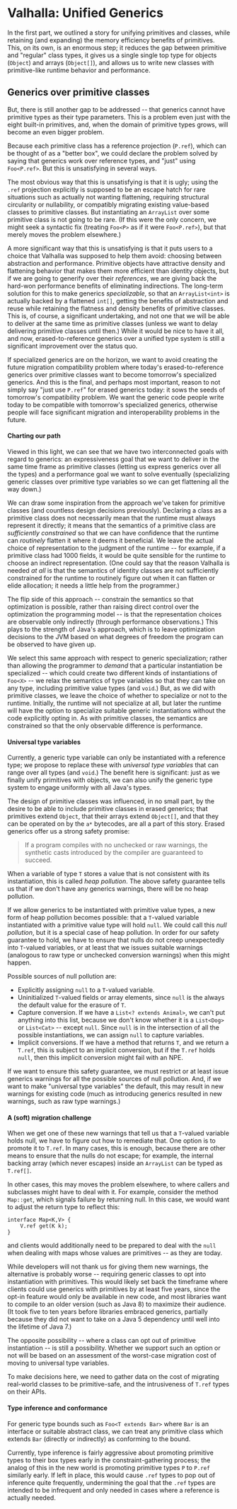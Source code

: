 # Valhalla: Unified Generics

In the first part, we outlined a story for unifying primitives and classes,
while retaining (and expanding) the memory efficiency benefits of primitives.
This, on its own, is an enormous step; it reduces the gap between primitive and
"regular" class types, it gives us a single single top type for objects
(`Object`) and arrays (`Object[]`), and allows us to write new classes with
primitive-like runtime behavior and performance.

## Generics over primitive classes

But, there is still another gap to be addressed -- that generics cannot have
primitive types as their type parameters.  This is a problem even just with the
eight built-in primitives, and, when the domain of primitive types grows, will
become an even bigger problem.  

Because each primitive class has a reference projection (`P.ref`), which can be
thought of as a "better box", we could declare the problem solved by saying that
generics work over reference types, and "just" using `Foo<P.ref>`.  But this is
unsatisfying in several ways.

The most obvious way that this is unsatisfying is that it is ugly; using the
`.ref` projection explicitly is supposed to be an escape hatch for rare
situations such as actually not wanting flattening, requiring structural
circularity or nullability, or compatibly migrating existing value-based classes
to primitive classes.  But instantiating an `ArrayList` over some primitive
class is not going to be rare.  (If this were the only concern, we might seek a
syntactic fix (treating `Foo<P>` as if it were `Foo<P.ref>`), but that merely
moves the problem elsewhere.)

A more significant way that this is unsatisfying is that it puts users to a
choice that Valhalla was supposed to help them avoid: choosing between
abstraction and performance.  Primitive objects have attractive density and
flattening behavior that makes them more efficient than identity objects, but if
we are going to generify over their _references_, we are giving back the
hard-won performance benefits of eliminating indirections.  The long-term
solution for this to make generics _specializable_, so that an `ArrayList<int>`
is actually backed by a flattened `int[]`, getting the benefits of abstraction
and reuse while retaining the flatness and density benefits of primitive
classes.  This is, of course, a significant undertaking, and not one that we
will be able to deliver at the same time as primitive classes (unless we want to
delay delivering primitive classes until then.)  While it would be nice to have
it all, and now, erased-to-reference generics over a unified type system is
still a significant improvement over the status quo.

If specialized generics are on the horizon, we want to avoid creating the future
migration compatibility problem where today's erased-to-reference generics over
primitive classes want to become tomorrow's specialized generics.  And this is
the final, and perhaps most important, reason to not simply say "just use
`P.ref`" for erased generics today: it sows the seeds of tomorrow's
compatibility problem.  We want the generic code people write today to be
compatible with tomorrow's specialized generics, otherwise people will face
significant migration and interoperability problems in the future.

#### Charting our path

Viewed in this light, we can see that we have two interconnected goals with
regard to generics: an expressiveness goal that we want to deliver in the same
time frame as primitive classes (letting us express generics over all the types)
and a performance goal we want to solve eventually (specializing generic classes
over primitive type variables so we can get flattening all the way down.)

We can draw some inspiration from the approach we've taken for primitive classes
(and countless design decisions previously).  Declaring a class as a primitive
class does not necessarily mean that the runtime must always represent it
directly; it means that the semantics of a primitive class are _sufficiently
constrained_ so that we can have confidence that the runtime can _routinely_
flatten it where it deems it beneficial.  We leave the actual choice of
representation to the judgment of the runtime -- for example, if a primitive
class had 1000 fields, it would be quite sensible for the runtime to choose an
indirect representation.  (One could say that the reason Valhalla is needed _at
all_ is that the semantics of identity classes are not sufficiently constrained
for the runtime to routinely figure out when it can flatten or elide allocation;
it needs a little help from the programmer.)

The flip side of this approach -- constrain the semantics so that optimization
is possible, rather than raising direct control over the optimization the
programming model -- is that the representation choices are observable only
indirectly (through performance observations.)  This plays to the strength of
Java's approach, which is to leave optimization decisions to the JVM based on
what degrees of freedom the program can be observed to have given up.

We select this same approach with respect to generic specialization; rather than
allowing the programmer to _demand_ that a particular instantiation be
specialized -- which could create two different kinds of instantiations of
`Foo<X>` -- we relax the semantics of type variables so that they can take on
any type, including primitive value types (and `void`.)  But, as we did with
primitive classes, we leave the choice of whether to specialize or not to the
runtime.  Initially, the runtime will not specialize at all, but later the
runtime will have the option to specialize suitable generic instantiations
without the code explicitly opting in.  As with primitive classes, the semantics
are constrained so that the only observable difference is performance.

#### Universal type variables

Currently, a generic type variable can only be instantiated with a reference
type; we propose to replace these with _universal type variables_ that can range
over all types (and `void`.)  The benefit here is significant: just as we
finally unify primitives with objects, we can also unify the generic type system
to engage uniformly with all Java's types.

The design of primitive classes was influenced, in no small part, by the desire
to be able to include primitive classes in erased generics; that primitives
extend `Object`, that their arrays extend `Object[]`, and that they can be
operated on by the `a*` bytecodes,  are all a part of this story.  Erased
generics offer us a strong safety promise:

> If a program compiles with no unchecked or raw warnings, the synthetic casts
introduced by the compiler are guaranteed to succeed.

When a variable of type `T` stores a value that is not consistent with its
instantiation, this is called _heap pollution_.  The above safety guarantee
tells us that if we don't have any generics warnings, there will be no heap
pollution.

If we allow generics to be instantiated with primitive value types, a new form
of heap pollution becomes possible: that a `T`-valued variable instantiated with
a primitive value type will hold `null`.  We could call this _null pollution_,
but it is a special case of heap pollution.  In order for our safety guarantee
to hold, we have to ensure that nulls do not creep unexpectedly into `T`-valued
variables, or at least that we issues suitable warnings (analogous to raw type
or unchecked conversion warnings) when this might happen.

Possible sources of null pollution are:

 - Explicitly assigning `null` to a `T`-valued variable.
 - Uninitialized `T`-valued fields or array elements, since `null` is the always
   the default value for the erasure of `T`.
 - Capture conversion.  If we have a `List<? extends Animal>`, we can't put
   anything into this list, because we don't know whether it is a `List<Dog>` or
   `List<Cat>` -- except `null`.  Since `null` is in the intersection of all the
   possible instantiations, we can assign `null` to capture variables.
 - Implicit conversions.  If we have a method that returns `T`, and we return a
   `T.ref`, this is subject to an implicit conversion, but if the `T.ref` holds
   `null`, then this implicit conversion might fail with an NPE.

If we want to ensure this safety guarantee, we must restrict or at least issue
generics warnings for all the possible sources of null pollution.  And, if we
want to make "universal type variables" the default, this may result in new
warnings for existing code (much as introducing generics resulted in new
warnings, such as raw type warnings.)

#### A (soft) migration challenge

When we get one of these new warnings that tell us that a `T`-valued variable
holds null, we have to figure out how to remediate that.  One option is to
promote it to `T.ref`.  In many cases, this is enough, because there are other
means to ensure that the nulls do not escape; for example, the internal backing
array (which never escapes) inside an `ArrayList` can be typed as `T.ref[]`.  

In other cases, this may moves the problem elsewhere, to where callers and
subclasses might have to deal with it.  For example, consider the method
`Map::get`, which signals failure by returning null.  In this case, we would
want to adjust the return type to reflect this:

```
interface Map<K,V> {
    V.ref get(K k);
}
```

and clients would additionally need to be prepared to deal with the `null` when
dealing with maps whose values are primitives -- as they are today.  

While developers will not thank us for giving them new warnings, the alternative
is probably worse -- requiring generic classes to opt into instantiation with
primitives.  This would likely set back the timeframe where clients could use
generics with primitives by at least five years, since the opt-in feature would
only be available in new code, and most libraries want to compile to an older
version (such as Java 8) to maximize their audience.  (It took five to ten years
before libraries embraced generics, partially because they did not want to take
on a Java 5 dependency until well into the lifetime of Java 7.)

The opposite possibility -- where a class can opt out of primitive instantiation
-- is still a possibility.  Whether we support such an option or not will be
based on an assessment of the worst-case migration cost of moving to universal
type variables.

To make decisions here, we need to gather data on the cost of migrating
real-world classes to be primitive-safe, and the intrusiveness of `T.ref` types
on their APIs.

#### Type inference and conformance

For generic type bounds such as `Foo<T extends Bar>` where `Bar` is an interface
or suitable abstract class, we can treat any primitive class which extends `Bar`
(directly or indirectly) as conforming to the bound.

Currently, type inference is fairly aggressive about promoting primitive types
to their box types early in the constraint-gathering process; the analog of this
in the new world is promoting primitive types `P` to `P.ref` similarly early.
If left in place, this would cause `.ref` types to pop out of inference quite
frequently, undermining the goal that the `.ref` types are intended to be
infrequent and only needed in cases where a reference is actually needed.
